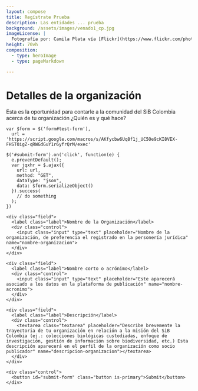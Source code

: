 ```yaml
---
layout: compose
title: Regístrate Prueba
description: Las entidades ... prueba
background: /assets/images/venado1_cp.jpg
imageLicense: |
  Fotografía por: Camila Plata vía [Flickr](https://www.flickr.com/photos/camisilver/6792589953/)
height: 70vh
composition: 
  - type: heroImage
  - type: pageMarkdown

---
```



# Detalles de la organización

Esta es la oportunidad para contarle a la comunidad del SiB Colombia acerca de tu organización ¿Quién es y qué hace?

<form id="test-form">
  
    var $form = $('form#test-form'),
      url = 'https://script.google.com/macros/s/AKfycbw6Uq8f1j_UC5Oe9cKI8VEX-FHST0igZ-qRWGdGuY1r6yfrQrM/exec'

    $('#submit-form').on('click', function(e) {
      e.preventDefault();
      var jqxhr = $.ajax({
        url: url,
        method: "GET",
        dataType: "json",
        data: $form.serializeObject()
      }).success(
        // do something
      );
    })
  
    <div class="field">
      <label class="label">Nombre de la Organización</label>
      <div class="control">
        <input class="input" type="text" placeholder="Nombre de la organización, de preferencia el registrado en la personería jurídica" name="nombre-organizacion">
      </div>
    </div>

    <div class="field">
      <label class="label">Nombre corto o acrónimo</label>
      <div class="control">
        <input class="input" type="text" placeholder="Este aparecerá asociado a los datos en la plataforma de publicación" name="nombre-acronimo">
      </div>
    </div>

    <div class="field">
      <label class="label">Descripción</label>
      <div class="control">
        <textarea class="textarea" placeholder="Describe brevemente la trayectoria de tu organización en relación a la misión del SiB Colombia (ej.: colecciones biológicas custodiadas, enfoque de investigación, gestión de información sobre biodiversidad, etc.) Esta descripción aparecerá en el perfil de la organización como socio publicador" name="descripcion-organizacion"></textarea>
      </div>
    </div>
  
    <div class="control">
      <button id="submit-form" class="button is-primary">Submit</button>
    </div>

  
</form>



